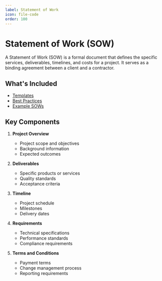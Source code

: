```yaml
---
label: Statement of Work
icon: file-code
order: 100
---
```


# Statement of Work (SOW)

A Statement of Work (SOW) is a formal document that defines the specific services, deliverables, timelines, and costs for a project. It serves as a binding agreement between a client and a contractor.

## What's Included

- [Templates](/statement-of-work/templates.md)
- [Best Practices](/statement-of-work/best-practices.md)
- [Example SOWs](/statement-of-work/examples.md)

## Key Components

1. **Project Overview**
   - Project scope and objectives
   - Background information
   - Expected outcomes

2. **Deliverables**
   - Specific products or services
   - Quality standards
   - Acceptance criteria

3. **Timeline**
   - Project schedule
   - Milestones
   - Delivery dates

4. **Requirements**
   - Technical specifications
   - Performance standards
   - Compliance requirements

5. **Terms and Conditions**
   - Payment terms
   - Change management process
   - Reporting requirements 